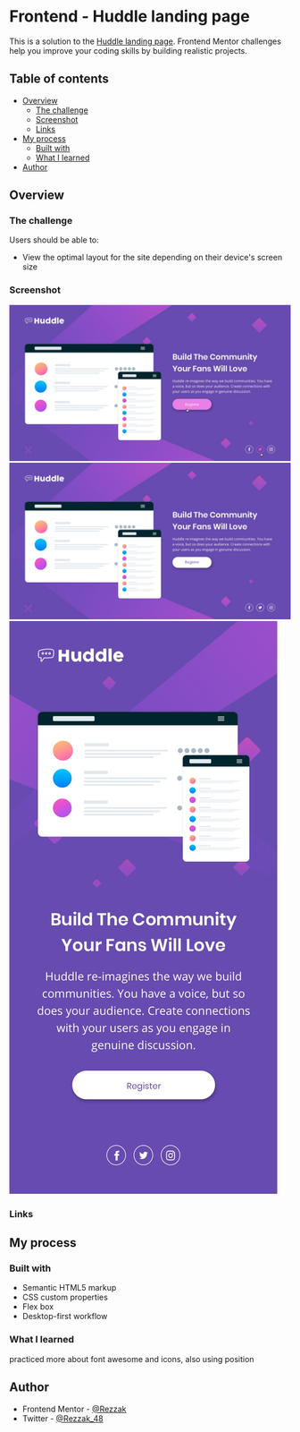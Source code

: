 # Frontend - Huddle landing page

<!-- Summary -->

This is a solution to the [Huddle landing page](https://www.frontendmentor.io/challenges/huddle-landing-page-with-a-single-introductory-section-B_2Wvxgi0). Frontend Mentor challenges help you improve your coding skills by building realistic projects.

## Table of contents

- [Overview](#overview)
  - [The challenge](#the-challenge)
  - [Screenshot](#screenshot)
  - [Links](#links)
- [My process](#my-process)
  - [Built with](#built-with)
  - [What I learned](#what-i-learned)
- [Author](#author)

## Overview

### The challenge

Users should be able to:

- View the optimal layout for the site depending on their device's screen size

### Screenshot

![](./DesignScreenshots/active-states.jpg)
![](./DesignScreenshots/desktop-design.jpg)
![](./DesignScreenshots/mobile-design.jpg)

### Links

<!-- - Live Site URL: [Live Site URL:](linkHere)
- Solution URL: [Solution URL:](linkHere) -->

## My process

### Built with

<!-- Info -->

- Semantic HTML5 markup
- CSS custom properties
- Flex box
- Desktop-first workflow

### What I learned

practiced more about font awesome and icons, also using position

## Author

<!-- - Website - [](NotAvailableForNow) -->

- Frontend Mentor - [@Rezzak](https://www.frontendmentor.io/profile/errazakallah31)
- Twitter - [@Rezzak_48](https://twitter.com/Rezzak_48)
